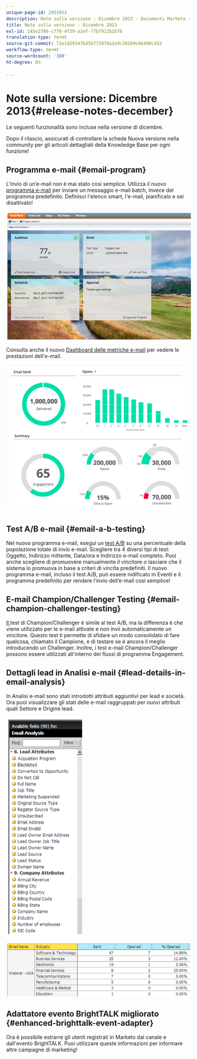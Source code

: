 ```yaml
---
unique-page-id: 2951052
description: Note sulla versione - Dicembre 2013 - Documenti Marketo - Documentazione del prodotto
title: Note sulla versione - Dicembre 2013
exl-id: 145e2706-c770-4f39-a1ef-77b7912b1b70
translation-type: tm+mt
source-git-commit: 72e1d29347bd5b77107da1e9c30169cb6490c432
workflow-type: tm+mt
source-wordcount: '308'
ht-degree: 0%

---
```


# Note sulla versione: Dicembre 2013{#release-notes-december}

Le seguenti funzionalità sono incluse nella versione di dicembre.

Dopo il rilascio, assicurati di controllare la scheda Nuova versione nella community per gli articoli dettagliati della Knowledge Base per ogni funzione!

## Programma e-mail {#email-program}

L’invio di un’e-mail non è mai stato così semplice. Utilizza il nuovo [programma e-mail](/help/marketo/product-docs/email-marketing/email-programs/creating-an-email-program/understanding-email-programs.md) per inviare un messaggio e-mail batch, invece del programma predefinito. Definisci l&#39;elenco smart, l&#39;e-mail, pianificalo e sei disattivato!

![](assets/image2014-9-22-17-3a19-3a55.png)

Consulta anche il nuovo [Dashboard delle metriche e-mail](/help/marketo/product-docs/email-marketing/email-programs/email-program-data/view-the-email-program-dashboard.md) per vedere le prestazioni dell&#39;e-mail.

![](assets/image2014-9-22-17-3a20-3a14.png)

## Test A/B e-mail {#email-a-b-testing}

Nel nuovo programma e-mail, esegui un [test A/B](/help/marketo/product-docs/email-marketing/email-programs/email-program-actions/email-test-a-b-test/add-an-a-b-test.md) su una percentuale della popolazione totale di invio e-mail. Scegliere tra 4 diversi tipi di test: Oggetto, Indirizzo mittente, Data/ora e Indirizzo e-mail completo. Puoi anche scegliere di promuovere manualmente il vincitore o lasciare che il sistema lo promuova in base a criteri di vincita predefiniti. Il nuovo programma e-mail, incluso il test A/B, può essere nidificato in Eventi e il programma predefinito per rendere l’invio dell’e-mail così semplice!

## E-mail Champion/Challenger Testing {#email-champion-challenger-testing}

[Il ](/help/marketo/product-docs/email-marketing/general/functions-in-the-editor/email-tests-champion-challenger/add-an-email-champion-challenger.md) test di Champion/Challenger è simile al test A/B, ma la differenza è che viene utilizzato per le e-mail attivate e non invii automaticamente un vincitore. Questo test ti permette di sfidare un modo consolidato di fare qualcosa, chiamato il Campione, e di testare se è ancora il meglio introducendo un Challenger. Inoltre, i test e-mail Champion/Challenger possono essere utilizzati all&#39;interno dei flussi di programma Engagement.

## Dettagli lead in Analisi e-mail {#lead-details-in-email-analysis}

In Analisi e-mail sono stati introdotti attributi aggiuntivi per lead e società. Ora puoi visualizzare gli stati delle e-mail raggruppati per nuovi attributi quali Settore e Origine lead.

![](assets/image2014-9-22-17-3a20-3a43.png)

![](assets/image2014-9-22-17-3a21-3a18.png)

## Adattatore evento BrightTALK migliorato {#enhanced-brighttalk-event-adapter}

Ora è possibile estrarre gli utenti registrati in Marketo dal canale e dall&#39;evento BrightTALK. Puoi utilizzare queste informazioni per informare altre campagne di marketing!
